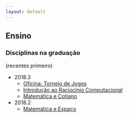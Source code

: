 ```yaml
---
layout: default
---
```


## Ensino

### Disciplinas na graduação

(recentes primeiro)
+ 2018.3
  + [Oficina: Torneio de Jogos](/CC/2018-3-OTJ)
  + [Introdução ao Raciocínio Computacional](/CC/2018-3-IRC)
  + [Matemática e Cotiano](/CC/2018-3-MC)
+ 2018.2
  + [Matemática e Espaço](/CC/2018-2-ME)
